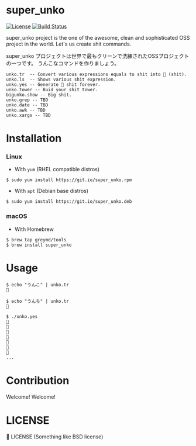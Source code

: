 super_unko
===========================================
[![License](https://img.shields.io/badge/license-%F0%9F%92%A9-orange.svg)](./LICENSE)
[![Build Status](https://travis-ci.org/greymd/super_unko.svg?branch=master)](https://travis-ci.org/greymd/super_unko)

super_unko project is the one of the awesome, clean and sophisticated OSS project in the world.
Let's us create shit commands.

super_unko プロジェクトは世界で最もクリーンで洗練されたOSSプロジェクトの一つです。
うんこなコマンドを作りましょう。

```
unko.tr  -- Convert various expressions equals to shit into 💩 (shit).
unko.ls  -- Shows various shit expression.
unko.yes -- Generate 💩 shit forever.
unko.tower -- Buid your shit tower.
bigunko.show -- Big shit.
unko.grep -- TBD
unko.date -- TBD
unko.awk -- TBD
unko.xargs -- TBD
```

Installation
========================

### Linux

* With `yum` (RHEL compatible distros)

```
$ sudo yum install https://git.io/super_unko.rpm
```

* With `apt` (Debian base distros)

```
$ sudo yum install https://git.io/super_unko.deb
```


### macOS

* With Homebrew

```
$ brew tap greymd/tools
$ brew install super_unko
```


Usage
========================

```
$ echo "うんこ" | unko.tr
💩

$ echo "うんち" | unko.tr
💩

$ ./unko.yes
💩
💩
💩
💩
💩
💩
💩
...
```

Contribution
========================
Welcome! Welcome!

LICENSE
==============
💩 LICENSE
 (Something like BSD license)

<!--
Generate packages
==============
tar zcvf super_unko.tar.gz -C "$PWD" bin .tar2package.yml \
 && docker run -i greymd/tar2rpm < super_unko.tar.gz > pkg/super_unko.rpm \
 && docker run -i greymd/tar2deb < super_unko.tar.gz > pkg/super_unko.deb \
 && rm super_unko.tar.gz
-->
